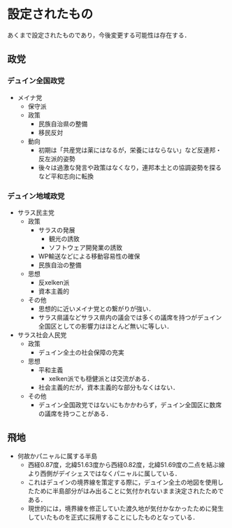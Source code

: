 # 設定されたもの
あくまで設定されたものであり，今後変更する可能性は存在する．  

## 政党
### デュイン全国政党
- メイナ党
    - 保守派
    - 政策
        - 民族自治県の整備
        - 移民反対
    - 動向
        - 初期は「共産党は薬にはなるが，栄養にはならない」など反連邦・反左派的姿勢
        - 後々は過激な発言や政策はなくなり，連邦本土との協調姿勢を探るなど平和志向に転換
### デュイン地域政党
- サラス民主党
    - 政策
        - サラスの発展
            - 観光の誘致
            - ソフトウェア開発業の誘致
        - WP輸送などによる移動容易性の確保
        - 民族自治の整備
    - 思想
        - 反xelken派
        - 資本主義的
    - その他
        - 思想的に近いメイナ党との繋がりが強い．
        - サラス県議などサラス県内の議会では多くの議席を持つがデュイン全国区としての影響力はほとんど無いに等しい．
- サラス社会人民党
    - 政策
        - デュイン全土の社会保障の充実
    - 思想
        - 平和主義
            - xelken派でも穏健派とは交流がある．
        - 社会主義的だが，資本主義的な部分もなくはない．
    - その他
        - デュイン全国政党ではないにもかかわらず，デュイン全国区に数席の議席を持つことがある．

## 飛地
- 何故かパニャルに属する半島
    - 西経0.87度，北緯51.63度から西経0.82度，北緯51.69度の二点を結ぶ線より西側がデイシェスではなくパニャルに属している．
    - これはデュインの境界線を策定する際に，デュイン全土の地図を使用したために半島部分がはみ出ることに気付かれないまま決定されたためである．
    - 現世的には，境界線を修正していた渡久地が気付かなかったために発生していたものを正式に採用することにしたものとなっている．
